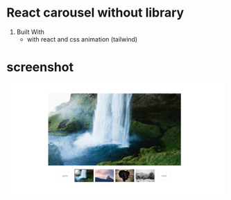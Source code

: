 # React carousel without library

1. Built With 
    - with react and css animation (tailwind)

# screenshot

![screenshot](screenshot.png)